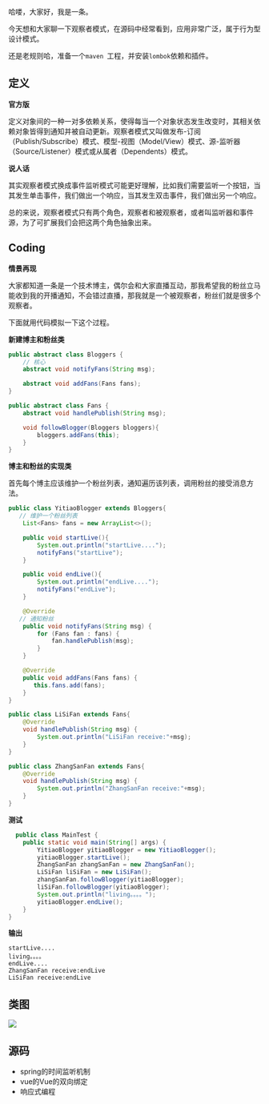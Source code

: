 哈喽，大家好，我是一条。

今天想和大家聊一下观察者模式，在源码中经常看到，应用非常广泛，属于行为型设计模式。

还是老规则哈，准备一个`maven `工程，并安装`lombok`依赖和插件。

## 定义

**官方版**

定义对象间的一种一对多依赖关系，使得每当一个对象状态发生改变时，其相关依赖对象皆得到通知并被自动更新。观察者模式又叫做发布-订阅（Publish/Subscribe）模式、模型-视图（Model/View）模式、源-监听器（Source/Listener）模式或从属者（Dependents）模式。

**说人话**

其实观察者模式换成事件监听模式可能更好理解，比如我们需要监听一个按钮，当其发生单击事件，我们做出一个响应，当其发生双击事件，我们做出另一个响应。

总的来说，观察者模式只有两个角色，观察者和被观察者，或者叫监听器和事件源，为了可扩展我们会把这两个角色抽象出来。

## Coding

**情景再现**

大家都知道一条是一个技术博主，偶尔会和大家直播互动，那我希望我的粉丝立马能收到我的开播通知，不会错过直播，那我就是一个被观察者，粉丝们就是很多个观察者。

下面就用代码模拟一下这个过程。

**新建博主和粉丝类**

```java
public abstract class Bloggers {
    // 核心
    abstract void notifyFans(String msg);

    abstract void addFans(Fans fans);
}

public abstract class Fans {
    abstract void handlePublish(String msg);

    void followBlogger(Bloggers bloggers){
        bloggers.addFans(this);
    }
}
```

**博主和粉丝的实现类**

首先每个博主应该维护一个粉丝列表，通知遍历该列表，调用粉丝的接受消息方法。

```java
public class YitiaoBlogger extends Bloggers{
   // 维护一个粉丝列表
    List<Fans> fans = new ArrayList<>();

    public void startLive(){
        System.out.println("startLive....");
        notifyFans("startLive");
    }

    public void endLive(){
        System.out.println("endLive....");
        notifyFans("endLive");
    }

    @Override
   // 通知粉丝
    public void notifyFans(String msg) {
        for (Fans fan : fans) {
            fan.handlePublish(msg);
        }
    }

    @Override
    public void addFans(Fans fans) {
       this.fans.add(fans);
    }
}
```

```java
public class LiSiFan extends Fans{
    @Override
    void handlePublish(String msg) {
        System.out.println("LiSiFan receive:"+msg);
    }
}

public class ZhangSanFan extends Fans{
    @Override
    void handlePublish(String msg) {
        System.out.println("ZhangSanFan receive:"+msg);
    }
}
```



**测试**

```java
  public class MainTest {
    public static void main(String[] args) {
        YitiaoBlogger yitiaoBlogger = new YitiaoBlogger();
        yitiaoBlogger.startLive();
        ZhangSanFan zhangSanFan = new ZhangSanFan();
        LiSiFan liSiFan = new LiSiFan();
        zhangSanFan.followBlogger(yitiaoBlogger);
        liSiFan.followBlogger(yitiaoBlogger);
        System.out.println("living。。。。");
        yitiaoBlogger.endLive();
    }
}  
```

**输出**

```
startLive....
living。。。。
endLive....
ZhangSanFan receive:endLive
LiSiFan receive:endLive
```

## 类图

![](https://yitiaoit.oss-cn-beijing.aliyuncs.com/img/image-20221117110905564.png)

## 源码

- spring的时间监听机制
- vue的Vue的双向绑定
- 响应式编程

